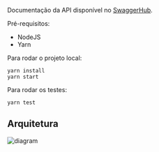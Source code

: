 Documentação da API disponível no [SwaggerHub](https://app.swaggerhub.com/apis/biancacamargomachado/building-and-rooms/3.0).

Pré-requisitos:
- NodeJS
- Yarn

Para rodar o projeto local:

```
yarn install
yarn start
```

Para rodar os testes:

```
yarn test
```

## Arquitetura

![diagram](images/diagram.jpegg)
